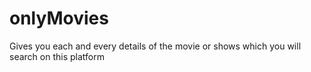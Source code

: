 # onlyMovies
Gives you each and every details of the movie or shows which you will search on this platform
